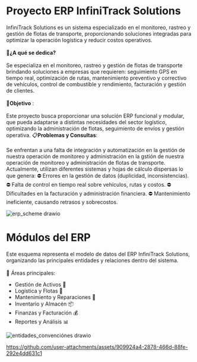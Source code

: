 <h1>Proyecto ERP InfiniTrack Solutions</h1>
InfiniTrack Solutions es un sistema especializado en el monitoreo, rastreo y gestión de flotas de transporte, proporcionando soluciones integradas para optimizar la operación logística y reducir costos operativos.
<br>
<br>
🚚<b>¿A qué se dedica?</b>
<br>
<br>
Se especializa en el monitoreo, rastreo y gestión de flotas de transporte brindando soluciones a empresas que requieren: seguimiento GPS en tiempo real, optimización de rutas, mantenimiento preventivo y correctivo de vehículos, control de combustible y rendimiento, facturación y gestión de clientes. 
<br>
<br>
🎯<b>Objetivo</b> : 
<br>
<br>
Este proyecto busca proporcionar una solución ERP funcional y modular, que pueda adaptarse a distintas necesidades del sector logístico, optimizando la administración de flotas, seguimiento de envíos y gestión operativa.
📋<b>Problemas y Consultas</b>:
<br>
<br>
Se enfrentan a una falta de integración y automatización en la gestión de nuestra operación de monitoreo y administración en la gstión de nuestra operación de monitoreo y administración de flotas de transporte. Actualmente, utilizan diferentes sistemas y hojas de cálculo dispersas lo que genera: 
⛔ Errores en la gestión de datos (duplicidad, inconsistencias). 
⛔ Falta de control en tiempo real sobre vehículos, rutas y costos. 
⛔ Dificultades en la facturación y administración financiera. 
⛔ Mantenimiento ineficiente, causando retrasos y sobrecostos. 

![erp_scheme drawio](https://github.com/user-attachments/assets/d0cd9f7a-af79-43dd-93ae-863209071605)

<h1>Módulos del ERP</h1>

Este esquema representa el modelo de datos del ERP InfiniTrack Solutions, organizando las principales entidades y relaciones dentro del sistema. <br>
<br>
📌 Áreas principales:
<ul>
  <li>Gestión de Activos 🏢</li>
  <li>Logística y Flotas 🚛</li>
  <li>Mantenimiento y Reparaciones 🔧</li>
  <li>Inventario y Almacén 📦</li>
  <li>Finanzas y Facturación 💰</li>
  <li>Reportes y Análisis 📊</li>
</ul>

![entidades_convenciónes drawio](https://github.com/user-attachments/assets/7f0a87f6-a67f-405e-8aaf-e1c26d10183f)

https://github.com/user-attachments/assets/909924a4-2878-466d-88fe-292e4dd631c1
